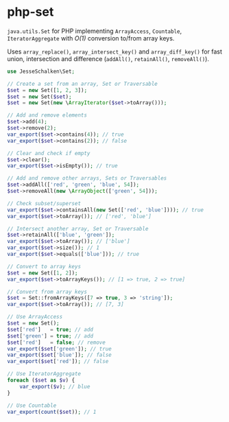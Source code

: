 # php-set
`java.utils.Set` for PHP implementing `ArrayAccess`, `Countable`, `IteratorAggregate` with _O(1)_ conversion to/from array keys.

Uses `array_replace()`, `array_intersect_key()` and `array_diff_key()` for fast union, intersection and difference (`addAll()`, `retainAll()`, `removeAll()`).

```php
use JesseSchalken\Set;

// Create a set from an array, Set or Traversable
$set = new Set([1, 2, 3]);
$set = new Set($set);
$set = new Set(new \ArrayIterator($set->toArray()));

// Add and remove elements
$set->add(4);
$set->remove(2);
var_export($set->contains(4)); // true
var_export($set->contains(2)); // false

// Clear and check if empty
$set->clear();
var_export($set->isEmpty()); // true

// Add and remove other arrays, Sets or Traversables 
$set->addAll(['red', 'green', 'blue', 54]);
$set->removeAll(new \ArrayObject(['green', 54]));

// Check subset/superset
var_export($set->containsAll(new Set(['red', 'blue']))); // true
var_export($set->toArray()); // ['red', 'blue']

// Intersect another array, Set or Traversable
$set->retainAll(['blue', 'green']);
var_export($set->toArray()); // ['blue']
var_export($set->size()); // 1
var_export($set->equals(['blue'])); // true

// Convert to array keys
$set = new Set([1, 2]);
var_export($set->toArrayKeys()); // [1 => true, 2 => true]

// Convert from array keys
$set = Set::fromArrayKeys([7 => true, 3 => 'string']);
var_export($set->toArray()); // [7, 3]

// Use ArrayAccess
$set = new Set();
$set['red']   = true; // add
$set['green'] = true; // add
$set['red']   = false; // remove
var_export($set['green']); // true
var_export($set['blue']); // false
var_export($set['red']); // false

// Use IteratorAggregate
foreach ($set as $v) {
    var_export($v); // blue
}

// Use Countable
var_export(count($set)); // 1
```
